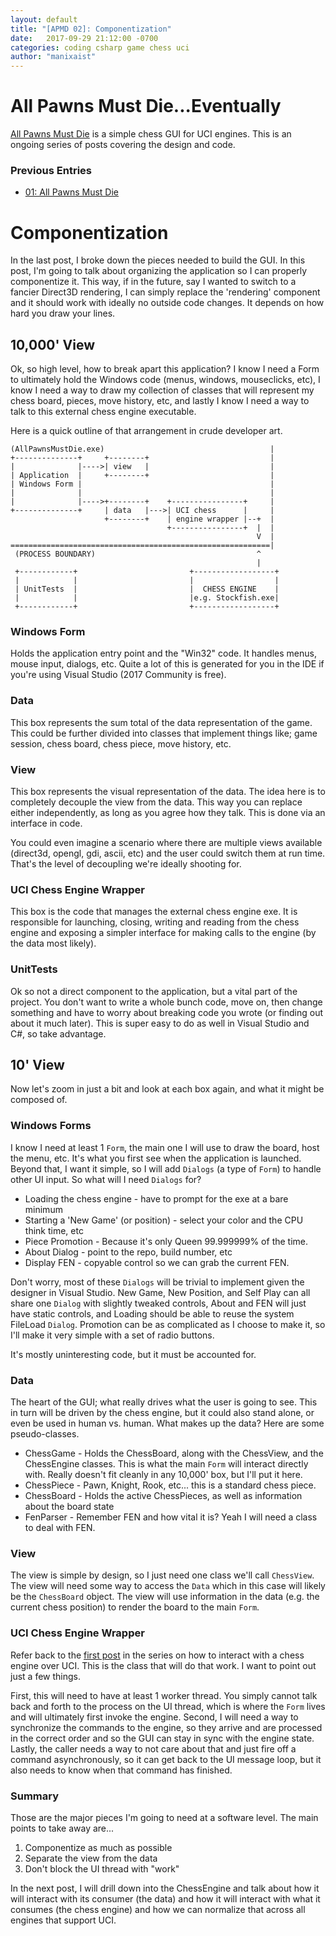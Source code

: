 ```yaml
---
layout: default
title: "[APMD 02]: Componentization"
date:   2017-09-29 21:12:00 -0700
categories: coding csharp game chess uci
author: "manixaist"
---
```


# All Pawns Must Die...Eventually
[All Pawns Must Die](https://github.com/manixaist/AllPawnsMustDie) is a simple chess GUI for UCI engines.  This is an ongoing series of posts covering the design and code.

### Previous Entries
* [01: All Pawns Must Die](http://manixaist.com/coding/csharp/game/chess/uci/2017/09/29/APMD-01.html)

# Componentization
In the last post, I broke down the pieces needed to build the GUI.  In this post, I'm going to talk about organizing the application so I can properly componentize it.  This way, if in the future, say I wanted to switch to a fancier Direct3D rendering, I can simply replace the 'rendering' component and it should work with ideally no outside code changes.  It depends on how hard you draw your lines.

## 10,000' View
Ok, so high level, how to break apart this application?  I know I need a Form to ultimately hold the Windows code (menus, windows, mouseclicks, etc), I know I need a way to draw my collection of classes that will represent my chess board, pieces, move history, etc, and lastly I know I need a way to talk to this external chess engine executable.

Here is a quick outline of that arrangement in crude developer art.
```
(AllPawnsMustDie.exe)                                     |
+--------------+     +--------+                           |
|              |---->| view   |                           |
| Application  |     +--------+                           |
| Windows Form |                                          |
|              |                                          | 
|              |---->+--------+    +----------------+     |
+--------------+     | data   |--->| UCI chess      |     |
                     +--------+    | engine wrapper |--+  |
                                   +----------------+  |  |
                                                       V  |             
==========================================================|
 (PROCESS BOUNDARY)                                    ^
                                                       |
 +------------+                         +------------------+
 |            |                         |                  |
 | UnitTests  |                         |  CHESS ENGINE    |
 |            |                         |e.g. Stockfish.exe|
 +------------+                         +------------------+

``` 

### Windows Form
Holds the application entry point and the "Win32" code.  It handles menus,  mouse input, dialogs, etc.  Quite a lot of this is generated for you in the IDE if you're using Visual Studio (2017 Community is free).

### Data
This box represents the sum total of the data representation of the game.  This could be further divided into classes that implement things like; game session, chess board, chess piece, move history, etc.

### View
This box represents the visual representation of the data.  The idea here is to completely decouple the view from the data.  This way you can replace either independently, as long as you agree how they talk.  This is done via an interface in code.  

You could even imagine a scenario where there are multiple views available (direct3d, opengl, gdi, ascii, etc) and the user could switch them at run time.  That's the level of decoupling we're ideally shooting for.

### UCI Chess Engine Wrapper
This box is the code that manages the external chess engine exe.  It is responsible for launching, closing, writing and reading from the chess engine and exposing a simpler interface for making calls to the engine (by the data most likely).

### UnitTests
Ok so not a direct component to the application, but a vital part of the project.  You don't want to write a whole bunch code, move on, then change something and have to worry about breaking code you wrote (or finding out about it much later).  This is super easy to do as well in Visual Studio and C#, so take advantage.

## 10' View
Now let's zoom in just a bit and look at each box again, and what it might be composed of.

### Windows Forms
I know I need at least 1 ```Form```, the main one I will use to draw the board, host the menu, etc.  It's what you first see when the application is launched.  Beyond that, I want it simple, so I will add ```Dialogs``` (a type of ```Form```) to handle other UI input.  So what will I need ```Dialogs``` for?

* Loading the chess engine - have to prompt for the exe at a bare minimum
* Starting a 'New Game' (or position) - select your color and the CPU think time, etc
* Piece Promotion - Because it's only Queen 99.999999% of the time.
* About Dialog - point to the repo, build number, etc
* Display FEN - copyable control so we can grab the current FEN.

Don't worry, most of these ```Dialogs``` will be trivial to implement given the designer in Visual Studio.  New Game, New Position, and Self Play can all share one ```Dialog``` with slightly tweaked controls, About and FEN will just have static controls, and Loading should be able to reuse the system FileLoad ```Dialog```.  Promotion can be as complicated as I choose to make it, so I'll make it very simple with a set of radio buttons.

It's mostly uninteresting code, but it must be accounted for.

### Data
The heart of the GUI; what really drives what the user is going to see.  This in turn will be driven by the chess engine, but it could also stand alone, or even be used in human vs. human.  What makes up the data?  Here are some pseudo-classes.

* ChessGame - Holds the ChessBoard, along with the ChessView, and the ChessEngine classes.  This is what the main ```Form``` will interact directly with.  Really doesn't fit cleanly in any 10,000' box, but I'll put it here.
* ChessPiece - Pawn, Knight, Rook, etc... this is a standard chess piece.
* ChessBoard - Holds the active ChessPieces, as well as information about the board state
* FenParser - Remember FEN and how vital it is?  Yeah I will need a class to deal with FEN.

### View
The view is simple by design, so I just need one class we'll call ```ChessView```.  The view will need some way to access the ```Data``` which in this case will likely be the ```ChessBoard``` object.  The view will use information in the data (e.g. the current chess position) to render the board to the main ```Form```.

### UCI Chess Engine Wrapper
Refer back to the [first post](http://manixaist.com/coding/csharp/game/chess/uci/2017/09/29/APMD-01.html) in the series on how to interact with a chess engine over UCI.  This is the class that will do that work.  I want to point out just a few things.  

First, this will need to have at least 1 worker thread.  You simply cannot talk back and forth to the process on the UI thread, which is where the ```Form``` lives and will ultimately first invoke the engine.  Second, I will need a way to synchronize the commands to the engine, so they arrive and are processed in the correct order and so the GUI can stay in sync with the engine state.   Lastly, the caller needs a way to not care about that and just fire off a command asynchronously, so it can get back to the UI message loop, but it also needs to know when that command has finished.

### Summary
Those are the major pieces I'm going to need at a software level.  The main points to take away are...

1. Componentize as much as possible
2. Separate the view from the data
3. Don't block the UI thread with "work"

In the next post, I will drill down into the ChessEngine and talk about how it will interact with its consumer (the data) and how it will interact with what it consumes (the chess engine) and how we can normalize that across all engines that support UCI.
